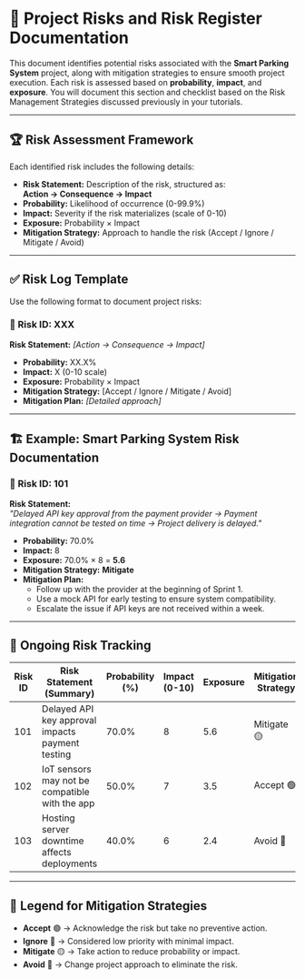 # 🚀 Project Risks and Risk Register Documentation  

This document identifies potential risks associated with the **Smart Parking System** project, along with mitigation strategies to ensure smooth project execution. Each risk is assessed based on **probability**, **impact**, and **exposure**.
You will document this section and checklist based on the Risk Management Strategies discussed previously in your tutorials.

---

## 🏆 **Risk Assessment Framework**  

Each identified risk includes the following details:  

- **Risk Statement:** Description of the risk, structured as:  
  **Action → Consequence → Impact**  
- **Probability:** Likelihood of occurrence (0-99.9%)  
- **Impact:** Severity if the risk materializes (scale of 0-10)  
- **Exposure:** Probability × Impact  
- **Mitigation Strategy:** Approach to handle the risk (Accept / Ignore / Mitigate / Avoid)  

---

## ✅ **Risk Log Template**  

Use the following format to document project risks:

### 📌 Risk ID: XXX  

**Risk Statement:** _[Action → Consequence → Impact]_  
- **Probability:** XX.X%  
- **Impact:** X (0-10 scale)  
- **Exposure:** Probability × Impact  
- **Mitigation Strategy:** [Accept / Ignore / Mitigate / Avoid]  
- **Mitigation Plan:** _[Detailed approach]_  

---

## 🏗️ **Example: Smart Parking System Risk Documentation**  

### 📌 Risk ID: 101  

**Risk Statement:**  
_"Delayed API key approval from the payment provider → Payment integration cannot be tested on time → Project delivery is delayed."_  

- **Probability:** 70.0%  
- **Impact:** 8  
- **Exposure:** 70.0% × 8 = **5.6**  
- **Mitigation Strategy:** **Mitigate**  
- **Mitigation Plan:**  
  - Follow up with the provider at the beginning of Sprint 1.  
  - Use a mock API for early testing to ensure system compatibility.  
  - Escalate the issue if API keys are not received within a week.  

---

## 📌 **Ongoing Risk Tracking**  

| **Risk ID** | **Risk Statement (Summary)**                     | **Probability (%)** | **Impact (0-10)** | **Exposure** | **Mitigation Strategy** |
|------------|--------------------------------------------------|---------------------|------------------|-------------|---------------------|
| 101        | Delayed API key approval impacts payment testing | 70.0%               | 8                | 5.6         | Mitigate 🟡         |
| 102        | IoT sensors may not be compatible with the app  | 50.0%               | 7                | 3.5         | Accept 🟢            |
| 103        | Hosting server downtime affects deployments     | 40.0%               | 6                | 2.4         | Avoid 🔴             |

---

## 📌 **Legend for Mitigation Strategies**  

- **Accept** 🟢 → Acknowledge the risk but take no preventive action.  
- **Ignore** 🔵 → Considered low priority with minimal impact.  
- **Mitigate** 🟡 → Take action to reduce probability or impact.  
- **Avoid** 🔴 → Change project approach to eliminate the risk.  
